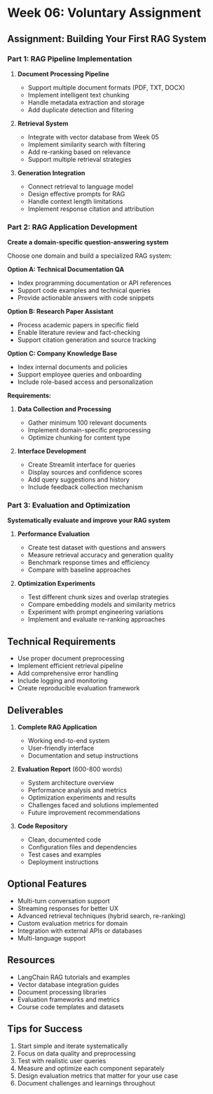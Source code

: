 # Week 06: Voluntary Assignment

## Assignment: Building Your First RAG System

### Part 1: RAG Pipeline Implementation

1. **Document Processing Pipeline**
   - Support multiple document formats (PDF, TXT, DOCX)
   - Implement intelligent text chunking
   - Handle metadata extraction and storage
   - Add duplicate detection and filtering

2. **Retrieval System**
   - Integrate with vector database from Week 05
   - Implement similarity search with filtering
   - Add re-ranking based on relevance
   - Support multiple retrieval strategies

3. **Generation Integration**
   - Connect retrieval to language model
   - Design effective prompts for RAG
   - Handle context length limitations
   - Implement response citation and attribution

### Part 2: RAG Application Development
**Create a domain-specific question-answering system**

Choose one domain and build a specialized RAG system:

**Option A: Technical Documentation QA**
- Index programming documentation or API references
- Support code examples and technical queries
- Provide actionable answers with code snippets

**Option B: Research Paper Assistant**
- Process academic papers in specific field
- Enable literature review and fact-checking
- Support citation generation and source tracking

**Option C: Company Knowledge Base**
- Index internal documents and policies
- Support employee queries and onboarding
- Include role-based access and personalization

**Requirements:**
1. **Data Collection and Processing**
   - Gather minimum 100 relevant documents
   - Implement domain-specific preprocessing
   - Optimize chunking for content type

2. **Interface Development**
   - Create Streamlit interface for queries
   - Display sources and confidence scores
   - Add query suggestions and history
   - Include feedback collection mechanism

### Part 3: Evaluation and Optimization
**Systematically evaluate and improve your RAG system**

1. **Performance Evaluation**
   - Create test dataset with questions and answers
   - Measure retrieval accuracy and generation quality
   - Benchmark response times and efficiency
   - Compare with baseline approaches

2. **Optimization Experiments**
   - Test different chunk sizes and overlap strategies
   - Compare embedding models and similarity metrics
   - Experiment with prompt engineering variations
   - Implement and evaluate re-ranking approaches

## Technical Requirements
- Use proper document preprocessing
- Implement efficient retrieval pipeline
- Add comprehensive error handling
- Include logging and monitoring
- Create reproducible evaluation framework

## Deliverables
1. **Complete RAG Application**
   - Working end-to-end system
   - User-friendly interface
   - Documentation and setup instructions

2. **Evaluation Report** (600-800 words)
   - System architecture overview
   - Performance analysis and metrics
   - Optimization experiments and results
   - Challenges faced and solutions implemented
   - Future improvement recommendations

3. **Code Repository**
   - Clean, documented code
   - Configuration files and dependencies
   - Test cases and examples
   - Deployment instructions

## Optional Features
- Multi-turn conversation support
- Streaming responses for better UX
- Advanced retrieval techniques (hybrid search, re-ranking)
- Custom evaluation metrics for domain
- Integration with external APIs or databases
- Multi-language support

## Resources
- LangChain RAG tutorials and examples
- Vector database integration guides
- Document processing libraries
- Evaluation frameworks and metrics
- Course code templates and datasets

## Tips for Success
1. Start simple and iterate systematically
2. Focus on data quality and preprocessing
3. Test with realistic user queries
4. Measure and optimize each component separately
5. Design evaluation metrics that matter for your use case
6. Document challenges and learnings throughout 